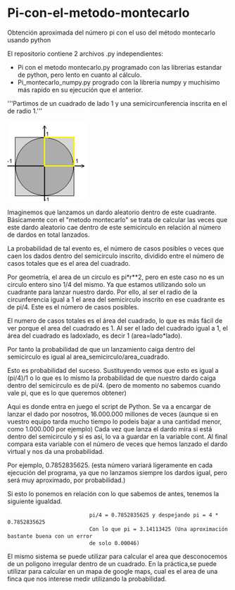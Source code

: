 # Pi-con-el-metodo-montecarlo
Obtención aproximada del número pi con el uso del método montecarlo usando python

El repositorio contiene 2 archivos .py independientes:
- Pi con el metodo montecarlo.py programado con las librerias estandar de python, pero lento en cuanto al cálculo.
- Pi_montecarlo_numpy.py progrado con la libreria numpy y muchisimo más rapido en su ejecución que el anterior.


'''Partimos de un cuadrado de lado 1 y una semicircunferencia inscrita en el de radio 1.'''

<img src="https://github.com/chema-hg/Pi-con-el-metodo-montecarlo/blob/master/cuadrado_semicirculo.png">

Imaginemos que lanzamos un dardo aleatorio dentro de este cuadrante. Básicamente con el "metodo montecarlo" se 
trata de calcular las veces que este dardo aleatorio cae dentro de este semicirculo en relación al número de 
dardos en total lanzados.

La probabilidad de tal evento es, el número de casos posibles o veces que caen los dados dentro del semicirculo 
inscrito, dividido entre el número de casos totales que es el area del cuadrado.

Por geometría, el area de un circulo es pi*r**2, pero en este caso no es un circulo entero sino 1/4 del mismo.
Ya que estamos utilizando solo un cuadrante para lanzar nuestro dardo. Por ello, al ser el radio de la circunferencia
igual a 1 el area del semicirculo inscrito en ese cuadrante es de pi/4. Este es el número de casos posibles.

El numero de casos totales es el área del cuadrado, lo que es más fácil de ver porque el area del cuadrado es 1.
Al ser el lado del cuadrado igual a 1, el área del cuadrado es ladoxlado, es decir 1 (area=lado*lado).

Por tanto la probabilidad de que un lanzamiento caiga dentro del semicirculo es igual al area_semicirculo/area_cuadrado.

Esto es probabilidad del suceso. Sustituyendo vemos que esto es igual a (pi/4)/1 o lo que es lo mismo la  probabilidad 
de que nuestro dardo caiga dentro del semicirculo es de pi/4. (pero de momento no sabemos cuando vale pi, que es lo que 
queremos obtener)

Aqui es donde entra en juego el script de Python. Se va a encargar de lanzar el dado por nosotros, 16.000.000 millones de veces
(aunque si en vuestro equipo tarda mucho tiempo lo podeis bajar a una cantidad menor, como 1.000.000 por ejemplo)
Cada vez que lanza el dardo mira si está dentro del semicirculo y si es así, lo va a guardar en la variable cont. Al final 
compara esta variable con el número de veces que hemos lanzado el dardo virtual y nos da una probabilidad.

Por ejemplo, 0.7852835625. (esta número variará ligeramente en cada ejecución del programa, ya que no lanzamos siempre
los dardos igual, pero será muy aproximado, por probabilidad.)

Si esto lo ponemos en relación con lo que sabemos de antes, tenemos la siguiente igualdad.

                              pi/4 = 0.7852835625 y despejando pi = 4 * 0.7852835625
                              Con lo que pi = 3.14113425 (Una aproximación bastante buena con un error 
                              de solo 0.00046)


El mismo sistema se puede utilizar para calcular el area que desconocemos de un poligono irregular dentro de un cuadrado.
En la práctica,se puede utilizar para calcular en un mapa de google maps, cual es el area de una finca que nos interese medir
utilizando la probabilidad.
